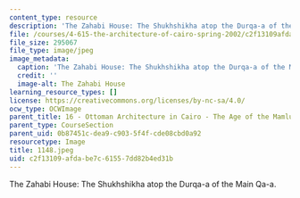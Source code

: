 ```yaml
---
content_type: resource
description: 'The Zahabi House: The Shukhshikha atop the Durqa-a of the Main Qa-a.'
file: /courses/4-615-the-architecture-of-cairo-spring-2002/c2f13109afdabe7c61557dd82b4ed31b_1148.jpeg
file_size: 295067
file_type: image/jpeg
image_metadata:
  caption: 'The Zahabi House: The Shukhshikha atop the Durqa-a of the Main Qa-a.'
  credit: ''
  image-alt: The Zahabi House
learning_resource_types: []
license: https://creativecommons.org/licenses/by-nc-sa/4.0/
ocw_type: OCWImage
parent_title: 16 - Ottoman Architecture in Cairo - The Age of the Mamluk Beys
parent_type: CourseSection
parent_uid: 0b87451c-dea9-c903-5f4f-cde08cbd0a92
resourcetype: Image
title: 1148.jpeg
uid: c2f13109-afda-be7c-6155-7dd82b4ed31b
---
```

The Zahabi House: The Shukhshikha atop the Durqa-a of the Main Qa-a.